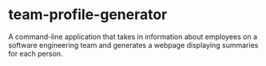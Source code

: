 # team-profile-generator
A command-line application that takes in information about employees on a software engineering team and generates a webpage displaying summaries for each person.
